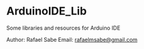 # ArduinoIDE_Lib
Some libraries and resources for Arduino IDE

Author: Rafael Sabe
Email: rafaelmsabe@gmail.com
